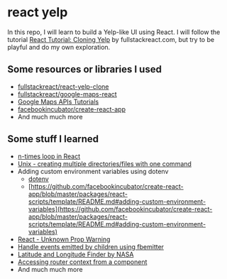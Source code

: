# react yelp

In this repo, I will learn to build a Yelp-like UI using React. I will follow the
tutorial [React Tutorial: Cloning Yelp](https://www.fullstackreact.com/articles/react-tutorial-cloning-yelp/) by
fullstackreact.com, but try to be playful and do my own exploration.

## Some resources or libraries I used
- [fullstackreact/react-yelp-clone](https://github.com/fullstackreact/react-yelp-clone)
- [fullstackreact/google-maps-react](https://github.com/fullstackreact/google-maps-react)
- [Google Maps APIs Tutorials](https://developers.google.com/maps/documentation/javascript/)
- [facebookincubator/create-react-app](https://github.com/facebookincubator/create-react-app)
- And much much more

## Some stuff I learned

- [n-times loop in React](https://gist.github.com/mnishiguchi/1a686249b63582da2bcef23ecf6671fb)
- [Unix - creating multiple directories/files with one command](https://gist.github.com/mnishiguchi/5ba4b1f2463709cc9ce0151f313499a0)
- Adding custom environment variables using dotenv
  + [dotenv](https://www.npmjs.com/package/dotenv)
  + [https://github.com/facebookincubator/create-react-app/blob/master/packages/react-scripts/template/README.md#adding-custom-environment-variables](https://github.com/facebookincubator/create-react-app/blob/master/packages/react-scripts/template/README.md#adding-custom-environment-variables)
- [React - Unknown Prop Warning](https://facebook.github.io/react/warnings/unknown-prop.html)
- [Handle events emitted by children using fbemitter](https://gist.github.com/mnishiguchi/bf700be9b964e56ddfa17c859504ebcb)
- [Latitude and Longitude Finder by NASA](https://mynasadata.larc.nasa.gov/latitudelongitude-finder/)
- [Accessing router context from a component](https://gist.github.com/mnishiguchi/42a39ea317ec68c9ca83aebd5c557a7e)
- And much much more
